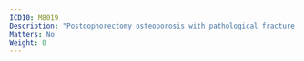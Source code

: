```yaml
---
ICD10: M8019
Description: "Postoophorectomy osteoporosis with pathological fracture: Site unspecified"
Matters: No
Weight: 0
---
```


